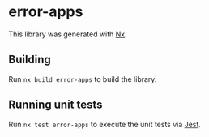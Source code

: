 # error-apps

This library was generated with [Nx](https://nx.dev).

## Building

Run `nx build error-apps` to build the library.

## Running unit tests

Run `nx test error-apps` to execute the unit tests via [Jest](https://jestjs.io).
